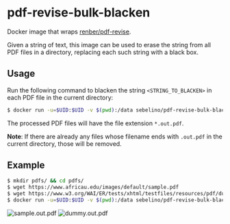 # pdf-revise-bulk-blacken

Docker image that wraps
[renber/pdf-revise](https://github.com/renber/pdf-revise).

Given a string of text, this image can be used to erase the string from all PDF
files in a directory, replacing each such string with a black box.

## Usage

Run the following command to blacken the string `<STRING_TO_BLACKEN>` in each
PDF file in the current directory:

```bash
$ docker run -u=$UID:$UID -v $(pwd):/data sebelino/pdf-revise-bulk-blacken:latest "<STRING_TO_BLACKEN>"
```

The processed PDF files will have the file extension `*.out.pdf`.

**Note**: If there are already any files whose filename ends with `.out.pdf` in
the current directory, those will be removed.

## Example

```bash
$ mkdir pdfs/ && cd pdfs/
$ wget https://www.africau.edu/images/default/sample.pdf
$ wget https://www.w3.org/WAI/ER/tests/xhtml/testfiles/resources/pdf/dummy.pdf
$ docker run -u=$UID:$UID -v $(pwd):/data sebelino/pdf-revise-bulk-blacken:latest "file"
```

![sample.out.pdf](https://user-images.githubusercontent.com/837775/222696475-ecdf684b-8704-4f9f-aa7c-8f2ff280dab1.png)
![dummy.out.pdf](https://user-images.githubusercontent.com/837775/222696530-bbce01ee-8073-4945-91e6-eb09eba5f642.png)
